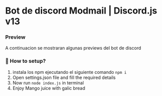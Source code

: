 # Bot de discord Modmail | Discord.js v13

### Preview
A continuacion se mostraran algunas previews del bot de discord

### 🤔 How to setup?
1. instala los npm ejecutando el siguiente comando `npm i`
2. Open settings.json file and fill the required details
3. Now run `node index.js` in terminal
4. Enjoy Mango juice with galic bread

